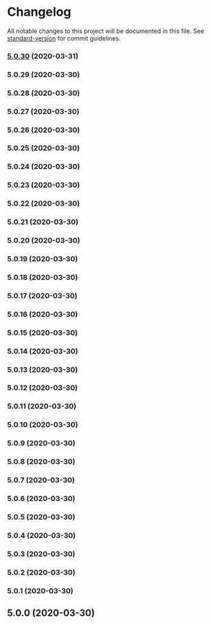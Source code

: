 # Changelog

All notable changes to this project will be documented in this file. See [standard-version](https://github.com/conventional-changelog/standard-version) for commit guidelines.

### [5.0.30](https://github.com/americanexpress/one-app/compare/v5.0.29...v5.0.30) (2020-03-31)

### 5.0.29 (2020-03-30)

### 5.0.28 (2020-03-30)

### 5.0.27 (2020-03-30)

### 5.0.26 (2020-03-30)

### 5.0.25 (2020-03-30)

### 5.0.24 (2020-03-30)

### 5.0.23 (2020-03-30)

### 5.0.22 (2020-03-30)

### 5.0.21 (2020-03-30)

### 5.0.20 (2020-03-30)

### 5.0.19 (2020-03-30)

### 5.0.18 (2020-03-30)

### 5.0.17 (2020-03-30)

### 5.0.16 (2020-03-30)

### 5.0.15 (2020-03-30)

### 5.0.14 (2020-03-30)

### 5.0.13 (2020-03-30)

### 5.0.12 (2020-03-30)

### 5.0.11 (2020-03-30)

### 5.0.10 (2020-03-30)

### 5.0.9 (2020-03-30)

### 5.0.8 (2020-03-30)

### 5.0.7 (2020-03-30)

### 5.0.6 (2020-03-30)

### 5.0.5 (2020-03-30)

### 5.0.4 (2020-03-30)

### 5.0.3 (2020-03-30)

### 5.0.2 (2020-03-30)

### 5.0.1 (2020-03-30)

## 5.0.0 (2020-03-30)

